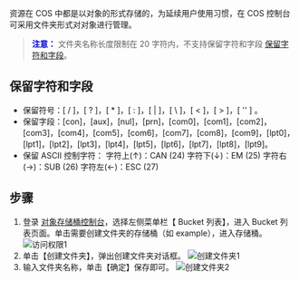 资源在 COS 中都是以对象的形式存储的，为延续用户使用习惯，在 COS 控制台可采用文件夹形式对对象进行管理。
> <font color="#0000cc">**注意：** </font>
文件夹名称长度限制在 20 字符内，不支持保留字符和字段 [保留字符和字段](#保留字符和字段)。

<span id="保留字符和字段"></span>
## 保留字符和字段
- 保留符号：[ / ]，[ ? ]，[ * ]，[ : ]，[ | ]，[  \ ]，[ < ]，[ > ]，[ '' ] 。
- 保留字段：[con]，[aux]，[nul]，[prn]，[com0]，[com1]，[com2]，[com3]，[com4]，[com5]，[com6]，[com7]，[com8]，[com9]，[lpt0]，[lpt1]，[lpt2]，[lpt3]，[lpt4]，[lpt5]，[lpt6]，[lpt7]，[lpt8]，[lpt9]。
- 保留 ASCII 控制字符：
字符上(↑)：CAN (24)
字符下(↓)：EM (25) 
字符右(→)：SUB (26) 
字符左(←)：ESC (27) 

## 步骤
1. 登录 [对象存储桶控制台](https://console.qcloud.com/cos4/index)，选择左侧菜单栏【 Bucket 列表】，进入 Bucket 列表页面。单击需要创建文件夹的存储桶（如 example），进入存储桶。
![访问权限1](//mc.qcloudimg.com/static/img/b51d5a77d53c3416324ea3eb283c788c/image.png)
2. 单击【创建文件夹】，弹出创建文件夹对话框。
![创建文件夹1](//mc.qcloudimg.com/static/img/9edfa5747741bada149d507994d332ca/image.png)
3. 输入文件夹名称，单击【确定】保存即可。
![创建文件夹2](//mc.qcloudimg.com/static/img/e3336916b073505b8f170fa484fe8a14/image.png)
